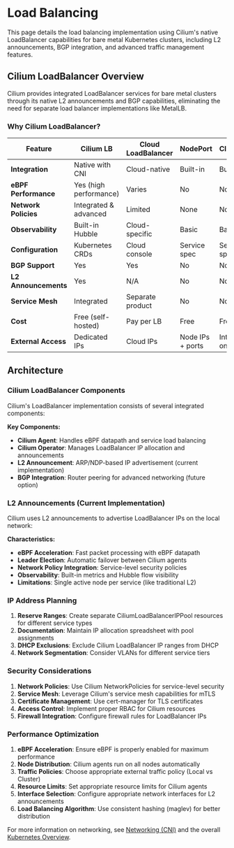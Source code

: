 # Load Balancing

This page details the load balancing implementation using Cilium's native LoadBalancer capabilities for bare metal Kubernetes clusters, including L2 announcements, BGP integration, and advanced traffic management features.

## Cilium LoadBalancer Overview

Cilium provides integrated LoadBalancer services for bare metal clusters through its native L2 announcements and BGP capabilities, eliminating the need for separate load balancer implementations like MetalLB.

### Why Cilium LoadBalancer?

| Feature | Cilium LB | Cloud LoadBalancer | NodePort | ClusterIP |
|---------|-----------|-------------------|----------|-----------|
| **Integration** | Native with CNI | Cloud-native | Built-in | Built-in |
| **eBPF Performance** | Yes (high performance) | Varies | No | No |
| **Network Policies** | Integrated & advanced | Limited | None | None |
| **Observability** | Built-in Hubble | Cloud-specific | Basic | Basic |
| **Configuration** | Kubernetes CRDs | Cloud console | Service spec | Service spec |
| **BGP Support** | Yes | Yes | No | No |
| **L2 Announcements** | Yes | N/A | No | No |
| **Service Mesh** | Integrated | Separate product | No | No |
| **Cost** | Free (self-hosted) | Pay per LB | Free | Free |
| **External Access** | Dedicated IPs | Cloud IPs | Node IPs + ports | Internal only |

## Architecture

### Cilium LoadBalancer Components

Cilium's LoadBalancer implementation consists of several integrated components:

<!-- TODO: IMAGE FOR CILIUM LB ARCHITECTURE showing agent, operator, and L2/BGP announcements -->

**Key Components:**
- **Cilium Agent**: Handles eBPF datapath and service load balancing
- **Cilium Operator**: Manages LoadBalancer IP allocation and announcements
- **L2 Announcement**: ARP/NDP-based IP advertisement (current implementation)
- **BGP Integration**: Router peering for advanced networking (future option)

### L2 Announcements (Current Implementation)

Cilium uses L2 announcements to advertise LoadBalancer IPs on the local network:

<!-- TODO: IMAGE FOR CILIUM L2 ANNOUNCEMENTS showing leader election and ARP responses -->

**Characteristics:**
- **eBPF Acceleration**: Fast packet processing with eBPF datapath
- **Leader Election**: Automatic failover between Cilium agents
- **Network Policy Integration**: Service-level security policies
- **Observability**: Built-in metrics and Hubble flow visibility
- **Limitations**: Single active node per service (like traditional L2)

### IP Address Planning

1. **Reserve Ranges**: Create separate CiliumLoadBalancerIPPool resources for different service types
2. **Documentation**: Maintain IP allocation spreadsheet with pool assignments
3. **DHCP Exclusions**: Exclude Cilium LoadBalancer IP ranges from DHCP
4. **Network Segmentation**: Consider VLANs for different service tiers

### Security Considerations

1. **Network Policies**: Use Cilium NetworkPolicies for service-level security
2. **Service Mesh**: Leverage Cilium's service mesh capabilities for mTLS
3. **Certificate Management**: Use cert-manager for TLS certificates
4. **Access Control**: Implement proper RBAC for Cilium resources
5. **Firewall Integration**: Configure firewall rules for LoadBalancer IPs

### Performance Optimization

1. **eBPF Acceleration**: Ensure eBPF is properly enabled for maximum performance
2. **Node Distribution**: Cilium agents run on all nodes automatically
3. **Traffic Policies**: Choose appropriate external traffic policy (Local vs Cluster)
4. **Resource Limits**: Set appropriate resource limits for Cilium agents
5. **Interface Selection**: Configure appropriate network interfaces for L2 announcements
6. **Load Balancing Algorithm**: Use consistent hashing (maglev) for better distribution

For more information on networking, see [Networking (CNI)](networking.md) and the overall [Kubernetes Overview](index.md).